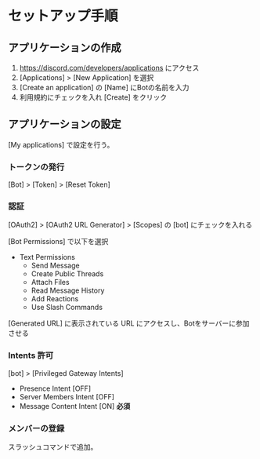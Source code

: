 # セットアップ手順
## アプリケーションの作成
1. https://discord.com/developers/applications にアクセス
2. [Applications] > [New Application] を選択
3. [Create an application] の [Name] にBotの名前を入力
4. 利用規約にチェックを入れ [Create] をクリック

## アプリケーションの設定
[My applications] で設定を行う。

### トークンの発行
[Bot] > [Token] > [Reset Token]

### 認証
[OAuth2] > [OAuth2 URL Generator] > [Scopes] の [bot] にチェックを入れる

[Bot Permissions] で以下を選択
- Text Permissions
  - Send Message
  - Create Public Threads
  - Attach Files
  - Read Message History
  - Add Reactions
  - Use Slash Commands

[Generated URL] に表示されている URL にアクセスし、Botをサーバーに参加させる

### Intents 許可
[bot] > [Privileged Gateway Intents]
- Presence Intent [OFF]
- Server Members Intent [OFF]
- Message Content Intent [ON] **必須**


### メンバーの登録
スラッシュコマンドで追加。
